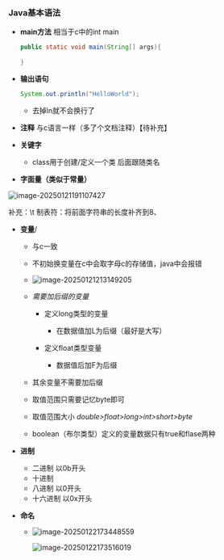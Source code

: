 ### Java基本语法

* **main方法** 相当于c中的int main

  ~~~java
  public static void main(String[] args){
      
  } 
  ~~~

* **输出语句**

  ~~~java
  System.out.println("HelloWorld");
  ~~~

  * 去掉ln就不会换行了

* **注释**  与c语言一样（多了个文档注释）【待补充】

* **关键字**

  * class用于创建/定义一个类 后面跟随类名

* **字面量（类似于常量）**

![image-20250121191107427](C:\Users\Lenovo\AppData\Roaming\Typora\typora-user-images\image-20250121191107427.png)

补充：\t 制表符：将前面字符串的长度补齐到8、

* **变量**/

  * 与c一致

  * 不初始换变量在c中会取字母c的存储值，java中会报错

  * ![image-20250121213149205](C:\Users\Lenovo\AppData\Roaming\Typora\typora-user-images\image-20250121213149205.png)	

  * *需要加后缀的变量*

    * 定义long类型的变量
      * 在数据值加L为后缀（最好是大写）		

    * 定义float类型变量
      * 数据值后加F为后缀

  * 其余变量不需要加后缀

  * 取值范围只需要记忆byte即可

  * 取值范围大小 *double>float>long>int>short>byte*

  * boolean（布尔类型）定义的变量数据只有true和flase两种

    

* **进制**

  * 二进制 以0b开头
  * 十进制
  * 八进制  以0开头
  * 十六进制  以0x开头

* **命名**

  * ![image-20250122173448559](C:\Users\Lenovo\AppData\Roaming\Typora\typora-user-images\image-20250122173448559.png)

    ![image-20250122173516019](C:\Users\Lenovo\AppData\Roaming\Typora\typora-user-images\image-20250122173516019.png)

####